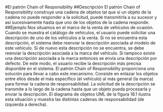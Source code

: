 #El patrón Chain of Responsibility
##Descripción
El patrón Chain of Responsibility construye una cadena de objetos tal que si un objeto
de la cadena no puede responder a la solicitud, puede transmitirla a su sucesor y así
sucesivamente hasta que uno de los objetos de la cadena responde.
##Ejemplo
Nos situamos en el marco de la venta de vehículos de ocasión. Cuando se muestra el
catálogo de vehículos, el usuario puede solicitar una descripción de uno de los vehículos
a la venta. Si no se encuentra esta descripción, el sistema debe reenviar la descripción
asociada al modelo de este vehículo. Si de nuevo esta descripción no se encuentra, se
debe reenviar la descripción asociada a la marca del vehículo. Si tampoco existe una
descripción asociada a la marca entonces se envía una descripción por defecto.
De este modo, el usuario recibe la descripción más precisa disponible en el sistema.
El patrón Chain of Responsibility proporciona una solución para llevar a cabo este
mecanismo. Consiste en enlazar los objetos entre ellos desde el más específico (el
vehículo) al más general (la marca) para formar la cadena de responsabilidad. La
solicitud de la descripción se transmite a lo largo de la cadena hasta que un objeto pueda
procesarla y enviar la descripción.
El diagrama de objetos UML de la figura 18.1 ilustra esta situación y muestra las
distintas cadenas de responsabilidad (de izquierda a derecha).